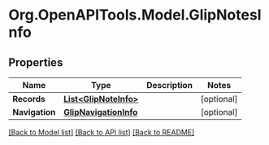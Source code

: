 
# Org.OpenAPITools.Model.GlipNotesInfo

## Properties

Name | Type | Description | Notes
------------ | ------------- | ------------- | -------------
**Records** | [**List&lt;GlipNoteInfo&gt;**](GlipNoteInfo.md) |  | [optional] 
**Navigation** | [**GlipNavigationInfo**](GlipNavigationInfo.md) |  | [optional] 

[[Back to Model list]](../README.md#documentation-for-models)
[[Back to API list]](../README.md#documentation-for-api-endpoints)
[[Back to README]](../README.md)

